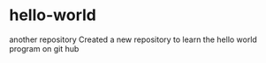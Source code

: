 # hello-world
another repository
Created a new repository to learn the hello world program on git hub
